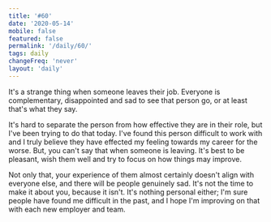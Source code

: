 ```yaml
---
title: '#60'
date: '2020-05-14'
mobile: false
featured: false
permalink: '/daily/60/'
tags: daily
changeFreq: 'never'
layout: 'daily'
---
```


It's a strange thing when someone leaves their job. Everyone is complementary, disappointed and sad to see that person go, or at least that's what they say.

It's hard to separate the person from how effective they are in their role, but I've been trying to do that today. I've found this person difficult to work with and I truly believe they have effected my feeling towards my career for the worse. But, you can't say that when someone is leaving. It's best to be pleasant, wish them well and try to focus on how things may improve.

Not only that, your experience of them almost certainly doesn't align with everyone else, and there will be people genuinely sad. It's not the time to make it about you, because it isn't. It's nothing personal either; I'm sure people have found me difficult in the past, and I hope I'm improving on that with each new employer and team.
